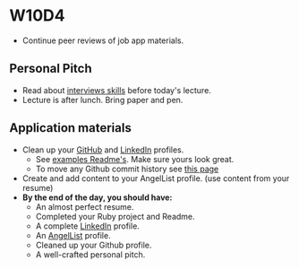 # W10D4
* Continue peer reviews of job app materials.  

## Personal Pitch
* Read about [interviews skills][personal-pitch] before today's lecture.  
* Lecture is after lunch.  Bring paper and pen.

## Application materials
* Clean up your [GitHub][github] and [LinkedIn][linkedin] profiles.  
   * See [examples Readme's][readme].  Make sure yours look great.
   * To move any Github commit history see [this page][github-history]
* Create and add content to your AngelList profile. (use content from your resume)
* **By the end of the day, you should have:**
  * An almost perfect resume.
  * Completed your Ruby project and Readme.
  * A complete [LinkedIn][linkedin] profile.
  * An [AngelList][angellist] profile.
  * Cleaned up your Github profile.
  * A well-crafted personal pitch.

[github-history]: https://github.com/appacademy/ruby-curriculum/blob/master/w1d5/git-fix-authorship.md#the-command

[github]: ../self-presentation/github.md
[linkedin]: ../linkedin-reading.md
[angellist]: ../angel-list-reading.md
[readme]: ../self-presentation/example_readmes.md
[personal-pitch]: ../self-presentation/personal-pitch.md
